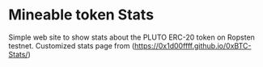 # Mineable token Stats
Simple web site to show stats about the PLUTO ERC-20 token on Ropsten testnet. 
Customized stats page from (https://0x1d00ffff.github.io/0xBTC-Stats/)
